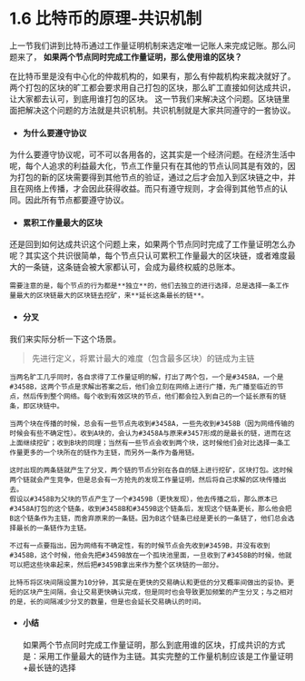 # 1.6 比特币的原理-共识机制

上一节我们讲到比特币通过工作量证明机制来选定唯一记账人来完成记账。那么问题来了，
**如果两个节点同时完成工作量证明，那么使用谁的区块？**

在比特币里是没有中心化的仲裁机构的，如果有，那么有仲裁机构来裁决就好了。两个打包的区块的旷工都会要求用自己打包的区块，那么旷工直接如何达成共识，让大家都去认可，到底用谁打包的区块。
这一节我们来解决这个问题。区块链里面把解决这个问题的方法就是共识机制。共识机制就是大家共同遵守的一套协议。

* #### 为什么要遵守协议
为什么要遵守协议呢，可不可以各用各的，这其实是一个经济问题。在经济生活中呢，每个人追求的利益最大化，节点工作量只有在其他的节点认同其是有效的，因为打包的新的区块需要得到其他节点的验证，通过之后才会加入到区块链之中，并且在网络上传播，才会因此获得收益。而只有遵守规则，才会得到其他节点的认同。因此所有节点都要遵守协议。


* #### 累积工作量最大的区块
还是回到如何达成共识这个问题上来，如果两个节点同时完成了工作量证明怎么办呢？其实这个共识很简单，每个节点只认可累积工作量最大的区块链，或者难度最大的一条链，这条链会被大家都认可，会成为最终权威的总账本。

    需要注意的是，每个节点的行为都是**独立**的，他们去独立的进行选择，总是选择一条工作量最大的区块链最大的区块链去挖矿，来**延长这条最长的链**。

* #### 分叉
我们来实际分析一下这个场景。
> 先进行定义，将累计最大的难度（包含最多区块）的链成为主链

    当两名旷工几乎同时，各自求得了工作量证明的解，打出了两个包，一个是#3458A，一个是#3458B，这两个节点是求解出答案之后，他们会立刻在网络上进行广播，先广播至临近的节点，然后传到整个网络。每个收到有效区块的节点，他们都会拉入到自己的一个延长原有的链条，即区块链中。
    
    当两个块在传播的时候，总会有一些节点先收到#3458A，一些先收到#3458B（因为网络传输的时候会有些不确定性）。收到A块的，会认为#3458A与原来#3457形成的是最长的链，进而在这上面继续挖矿；收到B块的同理；当然有一些节点会收到两个块，这时候他们会对比选择一条工作量更多的一个块所在的链作为主链，而另外一条作为备用链。
    
    这时出现的两条链就产生了分叉，两个链的节点分别在各自的链上进行挖矿，区块打包。这时候两个链就会产生竞争，但是总会有一方抢先的发现工作量证明，然后将自己求解的区块传播出去。
    假设以#3458B为父块的节点产生了一个#3459B（更快发现），他去传播之后，那么原本已#3458A打包的这个链条，收到#3458B和#3459B这个链条后，发现这个链条更长，那么他会把B这个链条作为主链，而舍弃原来的一条链。因为B这个链条已经是更长的一条链了，他们总会选择最长的一条链作为主链。
    
    不过有一点要指出，因为网络有不确定性，有的时候节点会先收到#3459B，并没有收到#3458B，这个时候，他会先把#3459B放在一个孤块池里面，一旦收到了#3458B的时候，他就可以把这些块串起来，然后把#3459B拿出来作为整个区块链的一部分。
    
    比特币将区块间隔设置为10分钟，其实是在更快的交易确认和更低的分叉概率间做出的妥协。更短的区块产生间隔，会让交易更快确认完成，但是同时也会导致更加频繁的产生分叉；与之相对的是，长的间隔减少分叉的数量，但是也会延长交易确认的时间。
    
* #### 小结
    如果两个节点同时完成工作量证明，那么到底用谁的区块，打成共识的方式是：采用工作量最大的链作为主链。其实完整的工作量机制应该是工作量证明+最长链的选择




